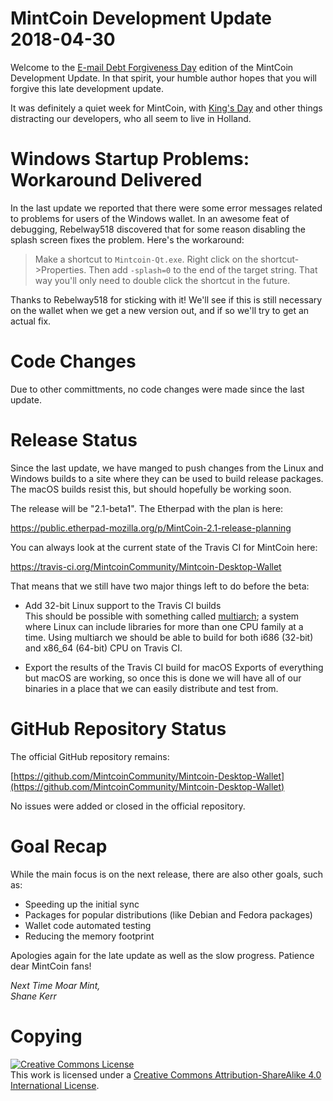 # MintCoin Development Update 2018-04-30

Welcome to the
[E-mail Debt Forgiveness Day](update://email.gimletmedia.com/) edition
of the MintCoin Development Update. In that spirit, your humble author
hopes that you will forgive this late development update.

It was definitely a quiet week for MintCoin, with
[King's Day](https://en.wikipedia.org/wiki/Koningsdag) and other
things distracting our developers, who all seem to live in Holland.

# Windows Startup Problems: Workaround Delivered

In the last update we reported that there were some error messages
related to problems for users of the Windows wallet. In an awesome
feat of debugging, Rebelway518 discovered that for some reason
disabling the splash screen fixes the problem. Here's the workaround:

> Make a shortcut to `Mintcoin-Qt.exe`. Right click on the
> shortcut-&gt;Properties. Then add `-splash=0` to the end of the
> target string. That way you'll only need to double click the
> shortcut in the future.

Thanks to Rebelway518 for sticking with it! We'll see if this is
still necessary on the wallet when we get a new version out, and if so
we'll try to get an actual fix.

# Code Changes 

Due to other committments, no code changes were made since the last
update.

# Release Status

Since the last update, we have manged to push changes from the Linux
and Windows builds to a site where they can be used to build release
packages. The macOS builds resist this, but should hopefully be
working soon.

The release will be "2.1-beta1".  The Etherpad with the plan is here:

https://public.etherpad-mozilla.org/p/MintCoin-2.1-release-planning

You can always look at the current state of the Travis CI for MintCoin
here: 

https://travis-ci.org/MintcoinCommunity/Mintcoin-Desktop-Wallet

That means that we still have two major things left to do before the
beta:

* Add 32-bit Linux support to the Travis CI builds  
  This should be possible with something called
  [multiarch](https://wiki.debian.org/Multiarch); a system where Linux
  can include libraries for more than one CPU family at a time. Using
  multiarch we should be able to build for both i686 (32-bit) and
  x86_64 (64-bit) CPU on Travis CI.

* Export the results of the Travis CI build for macOS
  Exports of everything but macOS are working, so once this is done we
  will have all of our binaries in a place that we can easily
  distribute and test from.

# GitHub Repository Status

The official GitHub repository remains:

[https://github.com/MintcoinCommunity/Mintcoin-Desktop-Wallet](https://github.com/MintcoinCommunity/Mintcoin-Desktop-Wallet)

No issues were added or closed in the official repository.

# Goal Recap

While the main focus is on the next release, there are also other
goals, such as:

* Speeding up the initial sync
* Packages for popular distributions (like Debian and Fedora packages)
* Wallet code automated testing
* Reducing the memory footprint

Apologies again for the late update as well as the slow progress.
Patience dear MintCoin fans!

_Next Time Moar Mint,  
Shane Kerr_

# Copying

<a rel="license" href="http://creativecommons.org/licenses/by-sa/4.0/"><img alt="Creative Commons License" style="border-width:0" src="https://i.creativecommons.org/l/by-sa/4.0/88x31.png" /></a><br />This work is licensed under a <a rel="license" href="http://creativecommons.org/licenses/by-sa/4.0/">Creative Commons Attribution-ShareAlike 4.0 International License</a>.

